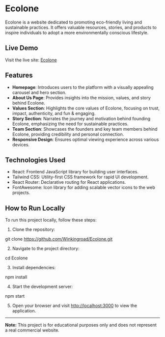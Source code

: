 # Ecolone

Ecolone is a website dedicated to promoting eco-friendly living and sustainable practices. It offers valuable resources, stories, and products to inspire individuals to adopt a more environmentally conscious lifestyle.

## Live Demo

Visit the live site: [Ecolone](https://ecolone.onrender.com/)

## Features

- **Homepage**: Introduces users to the platform with a visually appealing carousel and hero section.
- **About Us Page**: Provides insights into the mission, values, and story behind Ecolone.
- **Values Section**: Highlights the core values of Ecolone, focusing on trust, impact, authenticity, and fun & engaging.
- **Story Section**: Narrates the journey and motivation behind founding Ecolone, emphasizing the need for sustainable practices.
- **Team Section**: Showcases the founders and key team members behind Ecolone, providing credibility and personal connection.
- **Responsive Design**: Ensures optimal viewing experience across various devices.

## Technologies Used

- React: Frontend JavaScript library for building user interfaces.
- Tailwind CSS: Utility-first CSS framework for rapid UI development.
- React Router: Declarative routing for React applications.
- FontAwesome: Icon library for adding scalable vector icons to the web projects.

## How to Run Locally

To run this project locally, follow these steps:

1. Clone the repository:

git clone https://github.com/Winkingroad/Ecolone.git


2. Navigate to the project directory:

cd Ecolone


3. Install dependencies:

npm install


4. Start the development server:

npm start


5. Open your browser and visit [http://localhost:3000](http://localhost:3000) to view the application.

---

**Note:** This project is for educational purposes only and does not represent a real commercial website.
